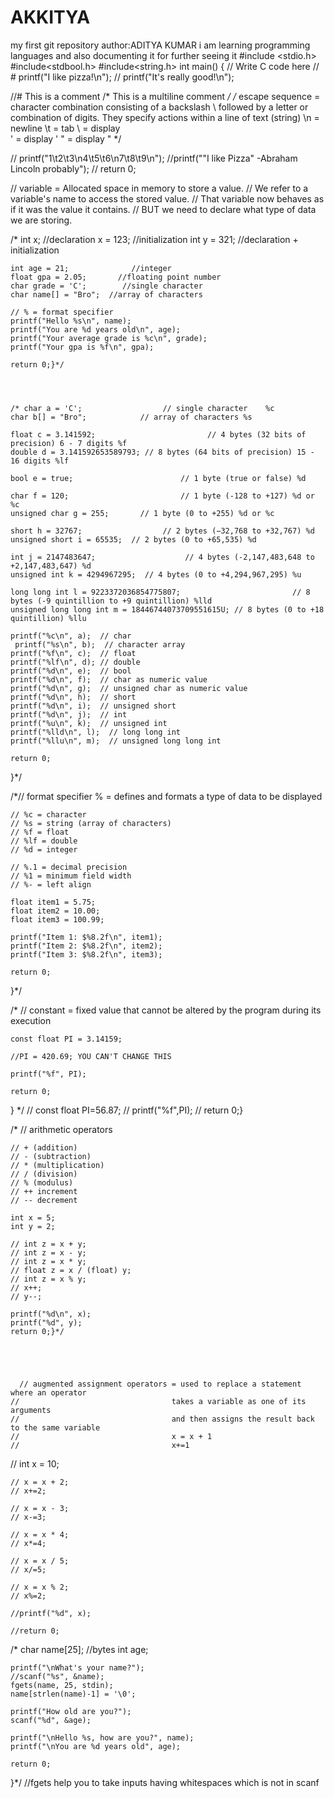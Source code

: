 # AKKITYA
my first git repository
author:ADITYA KUMAR
i am learning programming languages and also documenting it for further seeing it
#include <stdio.h>
#include<stdbool.h>
#include<string.h>
int main() {
    // Write C code here
  // #     printf("I like pizza!\n");
 //   printf("It's really good!\n");
    


    



//# This is a comment
    /*
        This
        is
        a
        multiline
        comment
    */
    /* escape sequence = character combination consisting of a backslash \ 
                         followed by a letter or combination of digits.
                         They specify actions within a line of text (string)
                         \n = newline
                         \t = tab 
                         \\ = display \
                         \' = display '
                         \" = display "
    */

   // printf("1\t2\t3\n4\t5\t6\n7\t8\t9\n");
    //printf("\"I like Pizza\" -Abraham Lincoln probably");
  //  return 0;
  
  
  
  
  
   // variable =   Allocated space in memory to store a value.
    //              We refer to a variable's name to access the stored value.
    //              That variable now behaves as if it was the value it contains.
    //              BUT we need to declare what type of data we are storing.

   /* int x;            //declaration
    x = 123;       //initialization
    int y = 321; //declaration + initialization

    int age = 21;              //integer
    float gpa = 2.05;       //floating point number
    char grade = 'C';        //single character
    char name[] = "Bro";  //array of characters
    
    // % = format specifier
    printf("Hello %s\n", name);
    printf("You are %d years old\n", age);
    printf("Your average grade is %c\n", grade);
    printf("Your gpa is %f\n", gpa);

    return 0;}*/
    
    
    
    
    /* char a = 'C';                  // single character    %c
    char b[] = "Bro";            // array of characters %s  

    float c = 3.141592;                         // 4 bytes (32 bits of precision) 6 - 7 digits %f
    double d = 3.141592653589793; // 8 bytes (64 bits of precision) 15 - 16 digits %lf

    bool e = true;                        // 1 byte (true or false) %d
 
    char f = 120;                         // 1 byte (-128 to +127) %d or %c
    unsigned char g = 255;       // 1 byte (0 to +255) %d or %c

    short h = 32767;                  // 2 bytes (−32,768 to +32,767) %d
    unsigned short i = 65535;  // 2 bytes (0 to +65,535) %d

    int j = 2147483647;                    // 4 bytes (-2,147,483,648 to +2,147,483,647) %d
    unsigned int k = 4294967295;  // 4 bytes (0 to +4,294,967,295) %u

    long long int l = 9223372036854775807;                         // 8 bytes (-9 quintillion to +9 quintillion) %lld
    unsigned long long int m = 18446744073709551615U; // 8 bytes (0 to +18 quintillion) %llu

    printf("%c\n", a);  // char
     printf("%s\n", b);  // character array
    printf("%f\n", c);  // float
    printf("%lf\n", d); // double
    printf("%d\n", e);  // bool
    printf("%d\n", f);  // char as numeric value
    printf("%d\n", g);  // unsigned char as numeric value
    printf("%d\n", h);  // short
    printf("%d\n", i);  // unsigned short
    printf("%d\n", j);  // int
    printf("%u\n", k);  // unsigned int
    printf("%lld\n", l);  // long long int
    printf("%llu\n", m);  // unsigned long long int

    return 0;
}*/





 /*// format specifier % = defines and formats a type of data to be displayed

    // %c = character
    // %s = string (array of characters) 
    // %f = float
    // %lf = double
    // %d = integer

    // %.1 = decimal precision
    // %1 = minimum field width
    // %- = left align
    
    float item1 = 5.75;
    float item2 = 10.00;
    float item3 = 100.99;

    printf("Item 1: $%8.2f\n", item1);
    printf("Item 2: $%8.2f\n", item2);
    printf("Item 3: $%8.2f\n", item3);
    
    return 0;
}*/
    
    
    
    
    
    
    
/*    // constant = fixed value that cannot be altered by the program during its execution

    const float PI = 3.14159;

    //PI = 420.69; YOU CAN'T CHANGE THIS

    printf("%f", PI);
    
    return 0;
}  */
   // const float PI=56.87;
   // printf("%f",PI);
  //  return 0;}
  
  
  
  
  
 /*  // arithmetic operators
 
    // + (addition)
    // - (subtraction)
    // * (multiplication)
    // / (division)
    // % (modulus)
    // ++ increment
    // -- decrement
 
    int x = 5;
    int y = 2;
    
    // int z = x + y;
    // int z = x - y;
    // int z = x * y;
    // float z = x / (float) y;
    // int z = x % y;
    // x++;
    // y--;

    printf("%d\n", x);
    printf("%d", y);
    return 0;}*/
    
    
    
    
    
      // augmented assignment operators = used to replace a statement where an operator
    //                                  takes a variable as one of its arguments
    //                                  and then assigns the result back to the same variable
    //                                  x = x + 1
    //                                  x+=1
 
  //  int x = 10;
 
    // x = x + 2;
    // x+=2;
 
    // x = x - 3;
    // x-=3;
 
    // x = x * 4;
    // x*=4;
 
    // x = x / 5;
    // x/=5;
 
    // x = x % 2;
    // x%=2;
 
    //printf("%d", x);
    
    //return 0;
    






 /* char name[25]; //bytes
    int age;

    printf("\nWhat's your name?");
    //scanf("%s", &name);
    fgets(name, 25, stdin);
    name[strlen(name)-1] = '\0';

    printf("How old are you?");
    scanf("%d", &age);

    printf("\nHello %s, how are you?", name);
    printf("\nYou are %d years old", age);

    return 0;
}*/
//fgets help you to take inputs having whitespaces which is not in scanf
